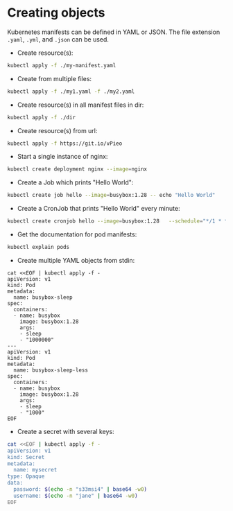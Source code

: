 # Creating objects 

Kubernetes manifests can be defined in YAML or JSON. The file extension `.yaml`, `.yml`, and `.json` can be used.

* Create resource(s):

```zsh
kubectl apply -f ./my-manifest.yaml
```

* Create from multiple files:

```zsh
kubectl apply -f ./my1.yaml -f ./my2.yaml 
```

* Create resource(s) in all manifest files in dir:

```zsh
kubectl apply -f ./dir
```

* Create resource(s) from url:

```zsh
kubectl apply -f https://git.io/vPieo
```

* Start a single instance of nginx:

```zsh
kubectl create deployment nginx --image=nginx
```

* Create a Job which prints "Hello World":

```zsh
kubectl create job hello --image=busybox:1.28 -- echo "Hello World"
```

* Create a CronJob that prints "Hello World" every minute:

```zsh
kubectl create cronjob hello --image=busybox:1.28   --schedule="*/1 * * * *" -- echo "Hello World"
```

* Get the documentation for pod manifests:

```zsh
kubectl explain pods
```

* Create multiple YAML objects from stdin:

```yzsh
cat <<EOF | kubectl apply -f -
apiVersion: v1
kind: Pod
metadata:
  name: busybox-sleep
spec:
  containers:
  - name: busybox
    image: busybox:1.28
    args:
    - sleep
    - "1000000"
---
apiVersion: v1
kind: Pod
metadata:
  name: busybox-sleep-less
spec:
  containers:
  - name: busybox
    image: busybox:1.28
    args:
    - sleep
    - "1000"
EOF
```

* Create a secret with several keys:

```zsh
cat <<EOF | kubectl apply -f -
apiVersion: v1
kind: Secret
metadata:
  name: mysecret
type: Opaque
data:
  password: $(echo -n "s33msi4" | base64 -w0)
  username: $(echo -n "jane" | base64 -w0)
EOF
```
